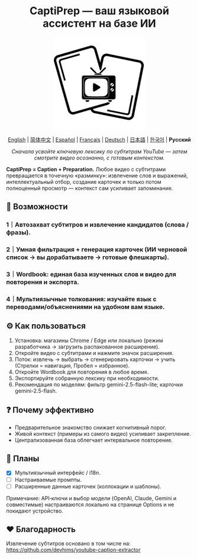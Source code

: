 <h1 align="center">
  <strong>CaptiPrep — ваш языковой ассистент на базе ИИ</strong>
</h1>

<p align="center">
  <a href="https://github.com/jeanchristophe13v/CaptiPrep">
    <img src="icon.png?raw=true" alt="CaptiPrep Icon" width="250" />
  </a>
</p>

<p align="center">
 <a href="README.md">English</a> | <a href="README.zh_CN.md">简体中文</a> | <a href="README.es.md">Español</a> | <a href="README.fr.md">Français</a> | <a href="README.de.md">Deutsch</a> | <a href="README.ja.md">日本語</a> | <a href="README.ko.md">한국어</a> | <b>Русский</b>
</p>

<p align="center"><em>Сначала усвойте ключевую лексику по субтитрам YouTube — затем смотрите видео осознанно, с готовым контекстом.</em></p>

**CaptiPrep = Caption + Preparation.** Любое видео с субтитрами превращается в точечную «разминку»: извлечение слов и выражений, интеллектуальный отбор, создание карточек и только потом полноценный просмотр — контекст сам усиливает запоминание.

## 🤔 Возможности
### 1｜Автозахват субтитров и извлечение кандидатов (слова / фразы).
### 2｜Умная фильтрация + генерация карточек (ИИ черновой список → вы дорабатываете → готовые флешкарты).
### 3｜Wordbook: единая база изученных слов и видео для повторения и экспорта.
### 4｜Мультиязычные толкования: изучайте язык с переводами/объяснениями на удобном вам языке.

## ⚙️ Как пользоваться
1. Установка: магазины Chrome / Edge или локально (режим разработчика → загрузить распакованное расширение).
2. Откройте видео с субтитрами и нажмите значок расширения.
3. Поток: извлечь → выбрать → сгенерировать карточки → учить (Стрелки = навигация, Пробел = избранное).
4. Откройте Wordbook для повторения в любое время.
5. Экспортируйте собранную лексику при необходимости.
6. Рекомендация по моделям: фильтр gemini-2.5-flash-lite; карточки gemini-2.5-flash.

## ❓ Почему эффективно
- Предварительное знакомство снижает когнитивный порог.
- Живой контекст (примеры из самого видео) усиливает закрепление.
- Централизованная база облегчает интервальное повторение.

## 🧾 Планы
- [x] Мультиязычный интерфейс / i18n.
- [ ] Настраиваемые промпты.
- [ ] Расширенные данные карточек (коллокации и шаблоны).

Примечание: API‑ключи и выбор модели (OpenAI, Claude, Gemini и совместимые) настраиваются локально на странице Options и не покидают устройство.

## ❤️ Благодарность
Извлечение субтитров основано в том числе на:
https://github.com/devhims/youtube-caption-extractor
